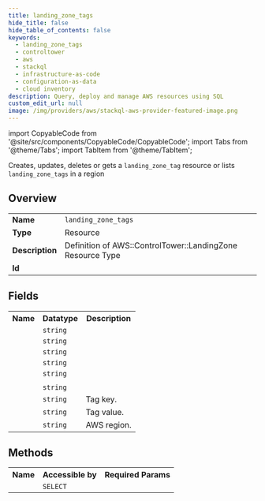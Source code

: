 ```yaml
---
title: landing_zone_tags
hide_title: false
hide_table_of_contents: false
keywords:
  - landing_zone_tags
  - controltower
  - aws
  - stackql
  - infrastructure-as-code
  - configuration-as-data
  - cloud inventory
description: Query, deploy and manage AWS resources using SQL
custom_edit_url: null
image: /img/providers/aws/stackql-aws-provider-featured-image.png
---
```


import CopyableCode from '@site/src/components/CopyableCode/CopyableCode';
import Tabs from '@theme/Tabs';
import TabItem from '@theme/TabItem';

Creates, updates, deletes or gets a <code>landing_zone_tag</code> resource or lists <code>landing_zone_tags</code> in a region

## Overview
<table><tbody>
<tr><td><b>Name</b></td><td><code>landing_zone_tags</code></td></tr>
<tr><td><b>Type</b></td><td>Resource</td></tr>
<tr><td><b>Description</b></td><td>Definition of AWS::ControlTower::LandingZone Resource Type</td></tr>
<tr><td><b>Id</b></td><td><CopyableCode code="aws.controltower.landing_zone_tags" /></td></tr>
</tbody></table>

## Fields
<table><tbody><tr><th>Name</th><th>Datatype</th><th>Description</th></tr><tr><td><CopyableCode code="landing_zone_identifier" /></td><td><code>string</code></td><td></td></tr>
<tr><td><CopyableCode code="arn" /></td><td><code>string</code></td><td></td></tr>
<tr><td><CopyableCode code="status" /></td><td><code>string</code></td><td></td></tr>
<tr><td><CopyableCode code="latest_available_version" /></td><td><code>string</code></td><td></td></tr>
<tr><td><CopyableCode code="drift_status" /></td><td><code>string</code></td><td></td></tr>
<tr><td><CopyableCode code="manifest" /></td><td><code></code></td><td></td></tr>
<tr><td><CopyableCode code="version" /></td><td><code>string</code></td><td></td></tr>
<tr><td><CopyableCode code="tag_key" /></td><td><code>string</code></td><td>Tag key.</td></tr>
<tr><td><CopyableCode code="tag_value" /></td><td><code>string</code></td><td>Tag value.</td></tr>
<tr><td><CopyableCode code="region" /></td><td><code>string</code></td><td>AWS region.</td></tr>
</tbody></table>

## Methods

<table><tbody>
  <tr>
    <th>Name</th>
    <th>Accessible by</th>
    <th>Required Params</th>
  </tr>
  <tr>
    <td><CopyableCode code="view" /></td>
    <td><code>SELECT</code></td>
    <td><CopyableCode code="region" /></td>
  </tr>
</tbody></table>








